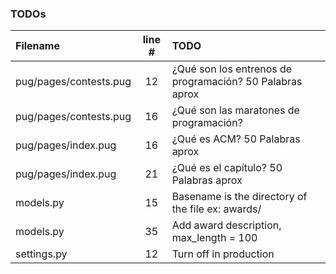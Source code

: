 ### TODOs
| Filename | line # | TODO
|:------|:------:|:------
| pug/pages/contests.pug | 12 | ¿Qué son los entrenos de programación? 50 Palabras aprox
| pug/pages/contests.pug | 16 | ¿Qué son las maratones de programación?
| pug/pages/index.pug | 16 | ¿Qué es ACM? 50 Palabras aprox
| pug/pages/index.pug | 21 | ¿Qué es el capítulo? 50 Palabras aprox
| models.py | 15 | Basename is the directory of the file ex: awards/
| models.py | 35 | Add award description, max_length = 100
| settings.py | 12 | Turn off in production